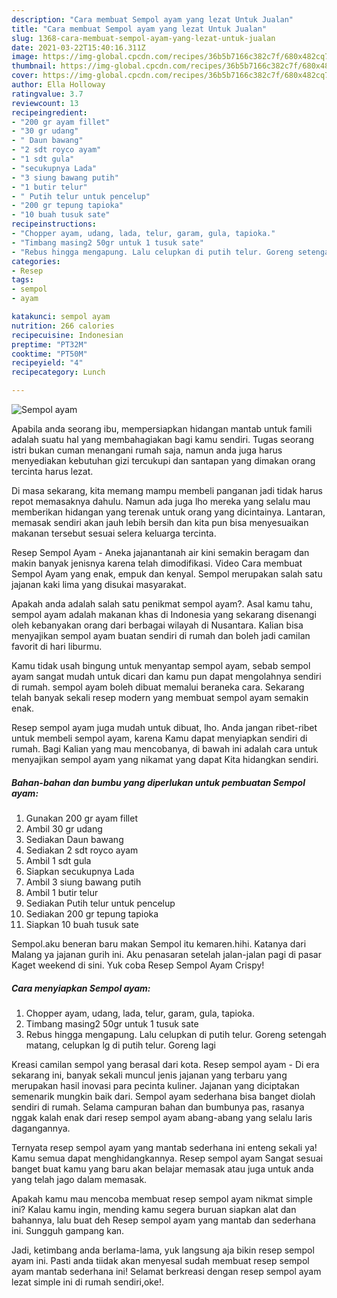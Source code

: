 ```yaml
---
description: "Cara membuat Sempol ayam yang lezat Untuk Jualan"
title: "Cara membuat Sempol ayam yang lezat Untuk Jualan"
slug: 1368-cara-membuat-sempol-ayam-yang-lezat-untuk-jualan
date: 2021-03-22T15:40:16.311Z
image: https://img-global.cpcdn.com/recipes/36b5b7166c382c7f/680x482cq70/sempol-ayam-foto-resep-utama.jpg
thumbnail: https://img-global.cpcdn.com/recipes/36b5b7166c382c7f/680x482cq70/sempol-ayam-foto-resep-utama.jpg
cover: https://img-global.cpcdn.com/recipes/36b5b7166c382c7f/680x482cq70/sempol-ayam-foto-resep-utama.jpg
author: Ella Holloway
ratingvalue: 3.7
reviewcount: 13
recipeingredient:
- "200 gr ayam fillet"
- "30 gr udang"
- " Daun bawang"
- "2 sdt royco ayam"
- "1 sdt gula"
- "secukupnya Lada"
- "3 siung bawang putih"
- "1 butir telur"
- " Putih telur untuk pencelup"
- "200 gr tepung tapioka"
- "10 buah tusuk sate"
recipeinstructions:
- "Chopper ayam, udang, lada, telur, garam, gula, tapioka."
- "Timbang masing2 50gr untuk 1 tusuk sate"
- "Rebus hingga mengapung. Lalu celupkan di putih telur. Goreng setengah matang, celupkan lg di putih telur. Goreng lagi"
categories:
- Resep
tags:
- sempol
- ayam

katakunci: sempol ayam 
nutrition: 266 calories
recipecuisine: Indonesian
preptime: "PT32M"
cooktime: "PT50M"
recipeyield: "4"
recipecategory: Lunch

---
```



![Sempol ayam](https://img-global.cpcdn.com/recipes/36b5b7166c382c7f/680x482cq70/sempol-ayam-foto-resep-utama.jpg)

Apabila anda seorang ibu, mempersiapkan hidangan mantab untuk famili adalah suatu hal yang membahagiakan bagi kamu sendiri. Tugas seorang istri bukan cuman menangani rumah saja, namun anda juga harus menyediakan kebutuhan gizi tercukupi dan santapan yang dimakan orang tercinta harus lezat.

Di masa  sekarang, kita memang mampu membeli panganan jadi tidak harus repot memasaknya dahulu. Namun ada juga lho mereka yang selalu mau memberikan hidangan yang terenak untuk orang yang dicintainya. Lantaran, memasak sendiri akan jauh lebih bersih dan kita pun bisa menyesuaikan makanan tersebut sesuai selera keluarga tercinta. 

Resep Sempol Ayam - Aneka jajanantanah air kini semakin beragam dan makin banyak jenisnya karena telah dimodifikasi. Video Cara membuat Sempol Ayam yang enak, empuk dan kenyal. Sempol merupakan salah satu jajanan kaki lima yang disukai masyarakat.

Apakah anda adalah salah satu penikmat sempol ayam?. Asal kamu tahu, sempol ayam adalah makanan khas di Indonesia yang sekarang disenangi oleh kebanyakan orang dari berbagai wilayah di Nusantara. Kalian bisa menyajikan sempol ayam buatan sendiri di rumah dan boleh jadi camilan favorit di hari liburmu.

Kamu tidak usah bingung untuk menyantap sempol ayam, sebab sempol ayam sangat mudah untuk dicari dan kamu pun dapat mengolahnya sendiri di rumah. sempol ayam boleh dibuat memalui beraneka cara. Sekarang telah banyak sekali resep modern yang membuat sempol ayam semakin enak.

Resep sempol ayam juga mudah untuk dibuat, lho. Anda jangan ribet-ribet untuk membeli sempol ayam, karena Kamu dapat menyiapkan sendiri di rumah. Bagi Kalian yang mau mencobanya, di bawah ini adalah cara untuk menyajikan sempol ayam yang nikamat yang dapat Kita hidangkan sendiri.

<!--inarticleads1-->

##### Bahan-bahan dan bumbu yang diperlukan untuk pembuatan Sempol ayam:

1. Gunakan 200 gr ayam fillet
1. Ambil 30 gr udang
1. Sediakan  Daun bawang
1. Sediakan 2 sdt royco ayam
1. Ambil 1 sdt gula
1. Siapkan secukupnya Lada
1. Ambil 3 siung bawang putih
1. Ambil 1 butir telur
1. Sediakan  Putih telur untuk pencelup
1. Sediakan 200 gr tepung tapioka
1. Siapkan 10 buah tusuk sate


Sempol.aku beneran baru makan Sempol itu kemaren.hihi. Katanya dari Malang ya jajanan gurih ini. Aku penasaran setelah jalan-jalan pagi di pasar Kaget weekend di sini. Yuk coba Resep Sempol Ayam Crispy! 

<!--inarticleads2-->

##### Cara menyiapkan Sempol ayam:

1. Chopper ayam, udang, lada, telur, garam, gula, tapioka.
1. Timbang masing2 50gr untuk 1 tusuk sate
1. Rebus hingga mengapung. Lalu celupkan di putih telur. Goreng setengah matang, celupkan lg di putih telur. Goreng lagi


Kreasi camilan sempol yang berasal dari kota. Resep sempol ayam - Di era sekarang ini, banyak sekali muncul jenis jajanan yang terbaru yang merupakan hasil inovasi para pecinta kuliner. Jajanan yang diciptakan semenarik mungkin baik dari. Sempol ayam sederhana bisa banget diolah sendiri di rumah. Selama campuran bahan dan bumbunya pas, rasanya nggak kalah enak dari resep sempol ayam abang-abang yang selalu laris dagangannya. 

Ternyata resep sempol ayam yang mantab sederhana ini enteng sekali ya! Kamu semua dapat menghidangkannya. Resep sempol ayam Sangat sesuai banget buat kamu yang baru akan belajar memasak atau juga untuk anda yang telah jago dalam memasak.

Apakah kamu mau mencoba membuat resep sempol ayam nikmat simple ini? Kalau kamu ingin, mending kamu segera buruan siapkan alat dan bahannya, lalu buat deh Resep sempol ayam yang mantab dan sederhana ini. Sungguh gampang kan. 

Jadi, ketimbang anda berlama-lama, yuk langsung aja bikin resep sempol ayam ini. Pasti anda tiidak akan menyesal sudah membuat resep sempol ayam mantab sederhana ini! Selamat berkreasi dengan resep sempol ayam lezat simple ini di rumah sendiri,oke!.

